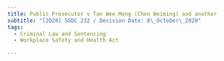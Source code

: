 ```yaml
---
title: Public Prosecutor v Tan Wee Meng (Chen Weiming) and another
subtitle: "[2020] SGDC 232 / Decision Date: 8\_October\_2020"
tags:
  - Criminal Law and Sentencing
  - Workplace Safety and Health Act

---
```

